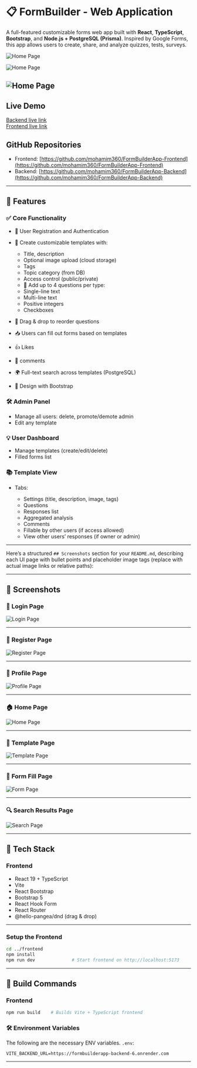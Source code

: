 
# 📋 FormBuilder - Web Application

A full-featured customizable forms web app built with **React**, **TypeScript**, **Bootstrap**, and **Node.js + PostgreSQL (Prisma)**. Inspired by Google Forms, this app allows users to create, share, and analyze quizzes, tests, surveys.

![Home Page](images/q.jpeg)

![Home Page](images/q1.jpeg)

![Home Page](images/q2.jpeg)
---
## Live Demo
[Backend live link](https://formbuilderapp-backend-6.onrender.com)  
[Frontend live link](https://form-builder-app-frontend-eta.vercel.app/)

## GitHub Repositories
- Frontend: [https://github.com/mohamim360/FormBuilderApp-Frontend](https://github.com/mohamim360/FormBuilderApp-Frontend)
- Backend: [https://github.com/mohamim360/FormBuilderApp-Backend](https://github.com/mohamim360/FormBuilderApp-Backend)

---

## 📌 Features

### ✅ Core Functionality

* 🔐 User Registration and Authentication
* 🎨 Create customizable templates with:

  * Title, description
  * Optional image upload (cloud storage)
  * Tags 
  * Topic category (from DB)
  * Access control (public/private)
  * 📝 Add up to 4 questions per type:
  * Single-line text
  * Multi-line text
  * Positive integers
  * Checkboxes
* 🔄 Drag & drop to reorder questions
* 📥 Users can fill out forms based on templates
* 👍 Likes
* 💬 comments
* 🌍 Full-text search across templates (PostgreSQL)
* 📱  Design with Bootstrap

### 🛠 Admin Panel

* Manage all users: delete, promote/demote admin
* Edit any template

### 💡 User Dashboard

* Manage templates (create/edit/delete)
* Filled forms list

### 📚 Template View

* Tabs:

  * Settings (title, description, image, tags)
  * Questions
  * Responses list
  * Aggregated analysis
  * Comments 
  * Fillable by other users (if access allowed)
  * View other users’ responses (if owner or admin)

---
Here’s a structured `## Screenshots` section for your `README.md`, describing each UI page with bullet points and placeholder image tags (replace with actual image links or relative paths):

---

## 📸 Screenshots

### 🔐 **Login Page**
![Login Page](images/lo.PNG)

---

### 📝 **Register Page**

![Register Page](images/re1.PNG)

---

### 👤 **Profile Page**

![Profile Page](images/user.PNG)

---

### 🏠 **Home Page**

![Home Page](images/q2.jpeg)

---

### 📄 **Template Page**

![Template Page](images/t11.jpeg)

---

### 🧾 **Form Fill Page**

![Form Page](images/fo1.jpeg)

---

### 🔍 **Search Results Page**

![Search Page](images/se1.jpeg)

---

## 🧰 Tech Stack

### Frontend

* React 19 + TypeScript
* Vite
* React Bootstrap
* Bootstrap 5
* React Hook Form
* React Router
* @hello-pangea/dnd (drag & drop)

---

### Setup the **Frontend**

```bash
cd ../frontend
npm install
npm run dev              # Start frontend on http://localhost:5173
```

---

## 🔧 Build Commands

### Frontend

```bash
npm run build    # Builds Vite + TypeScript frontend
```
### 🛠 Environment Variables

The following are the necessary ENV variables. `.env`:

```env
VITE_BACKEND_URL=https://formbuilderapp-backend-6.onrender.com
```

---

